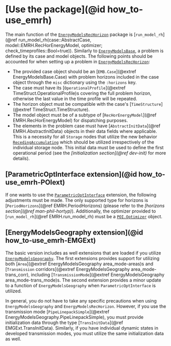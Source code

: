# [Use the package](@id how_to-use_emrh)

The main function of the [`EnergyModelsRecHorizon`](@ref) package is [`run_model_rh`](@ref run_model_rh(case::AbstractCase, model::EMRH.RecHorEnergyModel, optimizer; check_timeprofiles::Bool=true)).
Similarly to [`EnergyModelsBase`](https://energymodelsx.github.io/EnergyModelsBase.jl/), a problem is defined by its case and model objects.
The following points should be accounted for when setting up a problem in [`EnergyModelsRecHorizon`](@ref):

- The provided case object should be an [`EMB.Case`](@extref EnergyModelsBase.Case) with problem horizons included in the case object through the `misc` dictionary using the `:horizons` key.
- The case must have its [`OperationalProfile`](@extref TimeStruct.OperationalProfile)s covering the full problem horizon, otherwise the last value in the time profile will be repeated.
- The horizon object must be compatible with the case's [`TimeStructure`](@extref TimeStruct.TimeStructure).
- The model object must be of a subtype of [`RecHorEnergyModel`](@ref EMRH.RecHorEnergyModel) for dispatching purposes.
- The elements in the problem case must have [`AbstractInitData`](@ref EMRH.AbstractInitData) objects in their data fields where applicable.
  This is a necessity for all `Storage` nodes that utilize the new behavior [`RecedingAccumulating`](@ref) which should be utilized irrespectively of the individual storage node.
  This initial data must be used to define the first operational period (see the *[initialization section](@ref dev-init)* for more details).

## [ParametricOptInterface extension](@id how_to-use_emrh-POIext)

If one wants to use the [`ParametricOptInterface`](https://jump.dev/ParametricOptInterface.jl/stable/) extension, the following adjustments must be made.
The only supported type for horizons is [`PeriodHorizons`](@ref EMRH.PeriodHorizons) (please refer to the *[horizons section](@ref man-phil-hortyp)*).
Additionally, the optimizer provided to [`run_model_rh`](@ref EMRH.run_model_rh) must be a [`POI.Optimizer`](https://jump.dev/ParametricOptInterface.jl/stable/reference/#ParametricOptInterface.Optimizer) object.

## [EnergyModelsGeography extension](@id how_to-use_emrh-EMGExt)

The basic version includes as well extensions that are loaded if you utilize [`EnergyModelsGeography`](https://energymodelsx.github.io/EnergyModelsGeography.jl/stable/).
The first extensions provides support for utilizing both [`Area`](@extref EnergyModelsGeography area_mode-areas)s and [`Transmission` corridors](@extref EnergyModelsGeography area_mode-trans_corr), including  [`TransmissionMode`](@extref EnergyModelsGeography area_mode-trans_mode)s.
The second extension provides a minor update to a function of `EnergyModelsGeography` when `ParametricOptInterface` is utilized.

In general, you do not have to take any specific precautions when using `EnergyModelsGeography` and `EnergyModelsRecHorizon`.
However, if you use the transmission mode [`PipeLinepackSimple`](@extref EnergyModelsGeography.PipeLinepackSimple), you must provide initialization data through the type [`TransInitData`](@ref EMGExt.TransInitData).
Similarly, if you have individual dynamic states in developed transmission modes, you must utilize the same initialization data as well.
